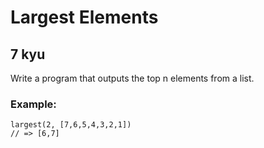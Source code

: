 # Largest Elements
## 7 kyu

Write a program that outputs the top n elements from a list.

### Example:
```
largest(2, [7,6,5,4,3,2,1])
// => [6,7]
```
